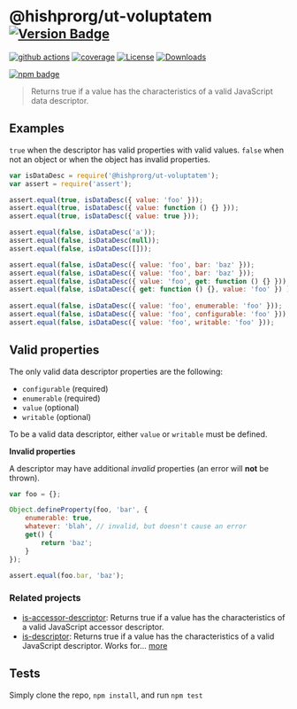 # @hishprorg/ut-voluptatem <sup>[![Version Badge][npm-version-svg]][package-url]</sup>

[![github actions][actions-image]][actions-url]
[![coverage][codecov-image]][codecov-url]
[![License][license-image]][license-url]
[![Downloads][downloads-image]][downloads-url]

[![npm badge][npm-badge-png]][package-url]

> Returns true if a value has the characteristics of a valid JavaScript data descriptor.

## Examples

`true` when the descriptor has valid properties with valid values.
`false` when not an object or when the object has invalid properties.

```js
var isDataDesc = require('@hishprorg/ut-voluptatem');
var assert = require('assert');

assert.equal(true, isDataDesc({ value: 'foo' }));
assert.equal(true, isDataDesc({ value: function () {} }));
assert.equal(true, isDataDesc({ value: true }));

assert.equal(false, isDataDesc('a'));
assert.equal(false, isDataDesc(null));
assert.equal(false, isDataDesc([]));

assert.equal(false, isDataDesc({ value: 'foo', bar: 'baz' }));
assert.equal(false, isDataDesc({ value: 'foo', bar: 'baz' }));
assert.equal(false, isDataDesc({ value: 'foo', get: function () {} }));
assert.equal(false, isDataDesc({ get: function () {}, value: 'foo' }) );
 
assert.equal(false, isDataDesc({ value: 'foo', enumerable: 'foo' }));
assert.equal(false, isDataDesc({ value: 'foo', configurable: 'foo' }));
assert.equal(false, isDataDesc({ value: 'foo', writable: 'foo' }));
```

## Valid properties

The only valid data descriptor properties are the following:

* `configurable` (required)
* `enumerable` (required)
* `value` (optional)
* `writable` (optional)

To be a valid data descriptor, either `value` or `writable` must be defined.

**Invalid properties**

A descriptor may have additional _invalid_ properties (an error will **not** be thrown).

```js
var foo = {};

Object.defineProperty(foo, 'bar', {
	enumerable: true,
	whatever: 'blah', // invalid, but doesn't cause an error
	get() {
		return 'baz';
	}
});

assert.equal(foo.bar, 'baz');
```

### Related projects

* [is-accessor-descriptor](https://npmjs.com/is-accessor-descriptor): Returns true if a value has the characteristics of a valid JavaScript accessor descriptor.
* [is-descriptor](https://npmjs.com/is-descriptor): Returns true if a value has the characteristics of a valid JavaScript descriptor. Works for… [more](https://npmjs.com/is-descriptor)

## Tests

Simply clone the repo, `npm install`, and run `npm test`

[package-url]: https://npmjs.org/package/@hishprorg/ut-voluptatem
[npm-version-svg]: https://versionbadg.es/inspect-js/@hishprorg/ut-voluptatem.svg
[deps-svg]: https://david-dm.org/inspect-js/@hishprorg/ut-voluptatem.svg
[deps-url]: https://david-dm.org/inspect-js/@hishprorg/ut-voluptatem
[dev-deps-svg]: https://david-dm.org/inspect-js/@hishprorg/ut-voluptatem/dev-status.svg
[dev-deps-url]: https://david-dm.org/inspect-js/@hishprorg/ut-voluptatem#info=devDependencies
[npm-badge-png]: https://nodei.co/npm/@hishprorg/ut-voluptatem.png?downloads=true&stars=true
[license-image]: https://img.shields.io/npm/l/@hishprorg/ut-voluptatem.svg
[license-url]: LICENSE
[downloads-image]: https://img.shields.io/npm/dm/@hishprorg/ut-voluptatem.svg
[downloads-url]: https://npm-stat.com/charts.html?package=@hishprorg/ut-voluptatem
[codecov-image]: https://codecov.io/gh/inspect-js/@hishprorg/ut-voluptatem/branch/main/graphs/badge.svg
[codecov-url]: https://app.codecov.io/gh/inspect-js/@hishprorg/ut-voluptatem/
[actions-image]: https://img.shields.io/endpoint?url=https://github-actions-badge-u3jn4tfpocch.runkit.sh/inspect-js/@hishprorg/ut-voluptatem
[actions-url]: https://github.com/hishprorg/ut-voluptatem/actions

